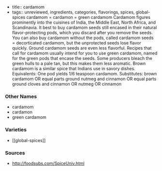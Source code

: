 - title:: cardamom
- tags:: unreviewed, ingredients, categories, flavorings, spices, global-spices
cardamom = cardamon = green cardamom Cardamom figures prominently into the cuisines of India, the Middle East, North Africa, and Scandinavia. It best to buy cardamom seeds still encased in their natural flavor-protecting pods, which you discard after you remove the seeds. You can also buy cardamom without the pods, called cardamom seeds = decorticated cardamom, but the unprotected seeds lose flavor quickly. Ground cardamom seeds are even less flavorful. Recipes that call for cardamom usually intend for you to use green cardamom, named for the green pods that encase the seeds. Some producers bleach the green hulls to a pale tan, but this makes them less aromatic. Brown cardamom is a similar spice that Indians use in savory dishes. Equivalents: One pod yields 1/6 teaspoon cardamom. Substitutes: brown cardamom OR equal parts ground nutmeg and cinnamon OR equal parts ground cloves and cinnamon OR nutmeg OR cinnamon

### Other Names

* cardamom
* cardamon
* green cardamom

### Varieties

* [[global-spices]]

### Sources
* http://foodsubs.com/SpiceUniv.html
